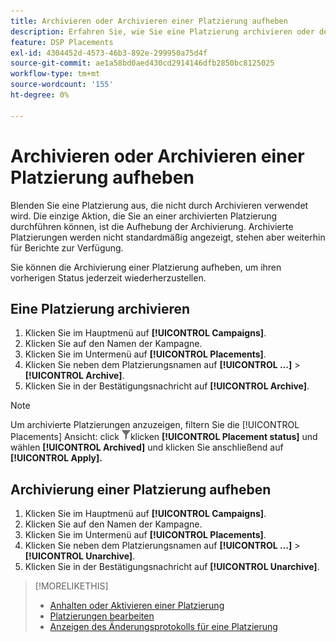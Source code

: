```yaml
---
title: Archivieren oder Archivieren einer Platzierung aufheben
description: Erfahren Sie, wie Sie eine Platzierung archivieren oder deren Archivierung aufheben.
feature: DSP Placements
exl-id: 4304452d-4573-46b3-892e-299950a75d4f
source-git-commit: ae1a58bd0aed430cd2914146dfb2850bc8125025
workflow-type: tm+mt
source-wordcount: '155'
ht-degree: 0%

---
```


# Archivieren oder Archivieren einer Platzierung aufheben

<!-- Some placements don't have this option. Clarify which placement types aren't eligible -- is it PG placements, or all placements using private inventory? And anything else?  -->

Blenden Sie eine Platzierung aus, die nicht durch Archivieren verwendet wird. Die einzige Aktion, die Sie an einer archivierten Platzierung durchführen können, ist die Aufhebung der Archivierung. Archivierte Platzierungen werden nicht standardmäßig angezeigt, stehen aber weiterhin für Berichte zur Verfügung.

Sie können die Archivierung einer Platzierung aufheben, um ihren vorherigen Status jederzeit wiederherzustellen.

## Eine Platzierung archivieren

1. Klicken Sie im Hauptmenü auf **[!UICONTROL Campaigns]**.
1. Klicken Sie auf den Namen der Kampagne.
1. Klicken Sie im Untermenü auf **[!UICONTROL Placements]**.
1. Klicken Sie neben dem Platzierungsnamen auf  **[!UICONTROL ...]** > **[!UICONTROL Archive]**.
1. Klicken Sie in der Bestätigungsnachricht auf **[!UICONTROL Archive]**.

>[!NOTE]
>
>Um archivierte Platzierungen anzuzeigen, filtern Sie die [!UICONTROL Placements] Ansicht: click ![Filterschaltfläche](/help/dsp/assets/filter.png)klicken **[!UICONTROL Placement status]** und wählen **[!UICONTROL Archived]** und klicken Sie anschließend auf **[!UICONTROL Apply].**

## Archivierung einer Platzierung aufheben

1. Klicken Sie im Hauptmenü auf **[!UICONTROL Campaigns]**.
1. Klicken Sie auf den Namen der Kampagne.
1. Klicken Sie im Untermenü auf **[!UICONTROL Placements]**.
1. Klicken Sie neben dem Platzierungsnamen auf  **[!UICONTROL ...]** > **[!UICONTROL Unarchive]**.
1. Klicken Sie in der Bestätigungsnachricht auf **[!UICONTROL Unarchive]**.

>[!MORELIKETHIS]
>
>* [Anhalten oder Aktivieren einer Platzierung](placement-pause-activate.md)
>* [Platzierungen bearbeiten](placement-edit.md)
>* [Anzeigen des Änderungsprotokolls für eine Platzierung](placement-change-log.md)
